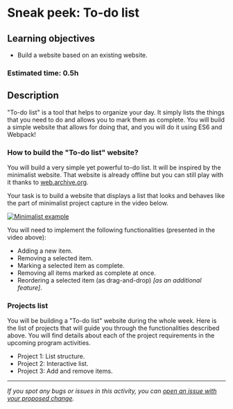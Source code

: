 
# Sneak peek: To-do list

## Learning objectives
- Build a website based on an existing website.

### Estimated time: 0.5h

## Description

"To-do list" is a tool that helps to organize your day. It simply lists the things that you need to do and allows you to mark them as complete.
You will build a simple website that allows for doing that, and you will do it using ES6 and Webpack!

### How to build the "To-do list" website?

You will build a very simple yet powerful to-do list. It will be inspired by the minimalist website. That website is already offline but you can still play with it thanks to [web.archive.org](https://web.archive.org/web/20180320194056/http://www.getminimalist.com:80/).

Your task is to build a website that displays a list that looks and behaves like the part of minimalist project capture in the video below.

[![Minimalist example](https://img.youtube.com/vi/AcUd-_Yjjqg/0.jpg)](https://www.youtube.com/watch?v=AcUd-_Yjjqg)

You will need to implement the following functionalities (presented in the video above):
- Adding a new item.
- Removing a selected item.
- Marking a selected item as complete.
- Removing all items marked as complete at once.
- Reordering a selected item (as drag-and-drop) _[as an additional feature]_.

### Projects list

You will be building a "To-do list" website during the whole week. Here is the list of projects that will guide you through the functionalities described above. You will find details about each of the project requirements in the upcoming program activities.

- Project 1: List structure.
- Project 2: Interactive list.
- Project 3: Add and remove items.

------

_If you spot any bugs or issues in this activity, you can [open an issue with your proposed change](https://github.com/microverseinc/curriculum-transversal-skills/blob/main/git-github/articles/open_issue.md)._
